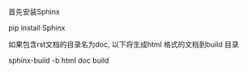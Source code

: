 首先安装Sphinx

pip install Sphinx



如果包含rst文档的目录名为doc, 以下将生成html 格式的文档到build 目录



sphinx-build -b html doc build